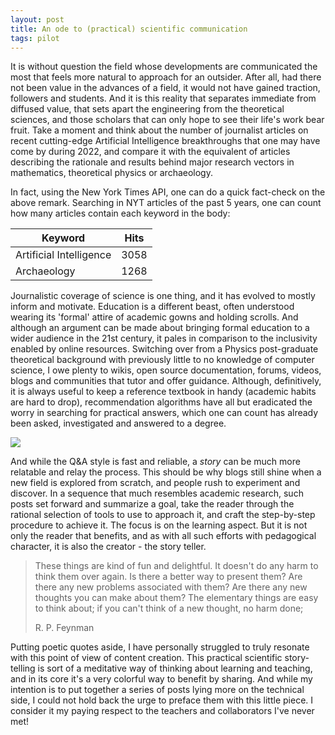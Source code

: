 ```yaml
---
layout: post
title: An ode to (practical) scientific communication
tags: pilot
---
```


It is without question the field whose developments are communicated the most that feels more natural to approach for an outsider. After all, had there not been value in the advances of a field, it would not have gained traction, followers and students. And it is this reality that separates immediate from diffused value, that sets apart the engineering from the theoretical sciences, and those scholars that can only hope to see their life's work bear fruit. Take a moment and think about the number of journalist articles on recent cutting-edge Artificial Intelligence breakthroughs that one may have come by during 2022, and compare it with the equivalent of articles describing the rationale and results behind major research vectors in mathematics, theoretical physics or archaeology.

<!-- TODO: table with results from New York times with keywords -->
In fact, using the New York Times API, one can do a quick fact-check on the above remark. Searching in NYT articles of the past 5 years, one can count how many articles contain each keyword in the body:

|  Keyword | Hits
|---|---|
|Artificial Intelligence   | 3058
|Archaeology   |  1268

Journalistic coverage of science is one thing, and it has evolved to mostly inform and motivate. Education is a different beast, often understood wearing its 'formal' attire of academic gowns and holding scrolls. And although an argument can be made about bringing formal education to a wider audience in the 21st century, it pales in comparison to the inclusivity enabled by online resources. Switching over from a Physics post-graduate theoretical background with previously little to no knowledge of computer science, I owe plenty to wikis, open source documentation, forums, videos, blogs and communities that tutor and offer guidance. Although, definitively, it is always useful to keep a reference textbook in handy (academic habits are hard to drop), recommendation algorithms have all but eradicated the worry in searching for practical answers, which one can count has already been asked, investigated and answered to a degree.


<img class="" src="{{site.baseurl}}/assets/gif/googleNYT.gif">

And while the Q&A style is fast and reliable, a *story* can be much more relatable and relay the process. This should be why blogs still shine when a new field is explored from scratch, and people rush to experiment and discover. In a sequence that much resembles academic research, such posts set forward and summarize a goal, take the reader through the rational selection of tools to use to approach it, and craft the step-by-step procedure to achieve it. The focus is on the learning aspect. But it is not only the reader that benefits, and as with all such efforts with pedagogical character, it is also the creator - the story teller.

> These things are kind of fun and delightful. It doesn't do any harm to think them over again. Is there a better way to present them? Are there any new problems associated with them? Are there any new thoughts you can make about them? The elementary things are easy to think about; if you can't think of a new thought, no harm done;
>
> R. P. Feynman

Putting poetic quotes aside, I have personally struggled to truly resonate with this point of view of content creation. This practical scientific story-telling is sort of a meditative way of thinking about learning and teaching, and in its core it's a very colorful way to benefit by sharing. And while my intention is to put together a series of posts lying more on the technical side, I could not hold back the urge to preface them with this little piece. I consider it my paying respect to the teachers and collaborators I've never met!
